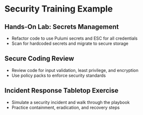 # Security Training Example

## Hands-On Lab: Secrets Management
- Refactor code to use Pulumi secrets and ESC for all credentials
- Scan for hardcoded secrets and migrate to secure storage

## Secure Coding Review
- Review code for input validation, least privilege, and encryption
- Use policy packs to enforce security standards

## Incident Response Tabletop Exercise
- Simulate a security incident and walk through the playbook
- Practice containment, eradication, and recovery steps

